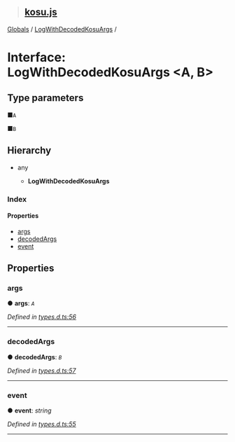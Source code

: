 > ## [kosu.js](../README.md)

[Globals](../globals.md) / [LogWithDecodedKosuArgs](logwithdecodedkosuargs.md) /

# Interface: LogWithDecodedKosuArgs <**A, B**>

## Type parameters

■`A`

■`B`

## Hierarchy

-   any

    -   **LogWithDecodedKosuArgs**

### Index

#### Properties

-   [args](logwithdecodedkosuargs.md#args)
-   [decodedArgs](logwithdecodedkosuargs.md#decodedargs)
-   [event](logwithdecodedkosuargs.md#event)

## Properties

### args

● **args**: _`A`_

_Defined in [types.d.ts:56](https://github.com/ParadigmFoundation/kosu-monorepo/blob/4c58673/packages/kosu.js/src/types.d.ts#L56)_

---

### decodedArgs

● **decodedArgs**: _`B`_

_Defined in [types.d.ts:57](https://github.com/ParadigmFoundation/kosu-monorepo/blob/4c58673/packages/kosu.js/src/types.d.ts#L57)_

---

### event

● **event**: _string_

_Defined in [types.d.ts:55](https://github.com/ParadigmFoundation/kosu-monorepo/blob/4c58673/packages/kosu.js/src/types.d.ts#L55)_

---
